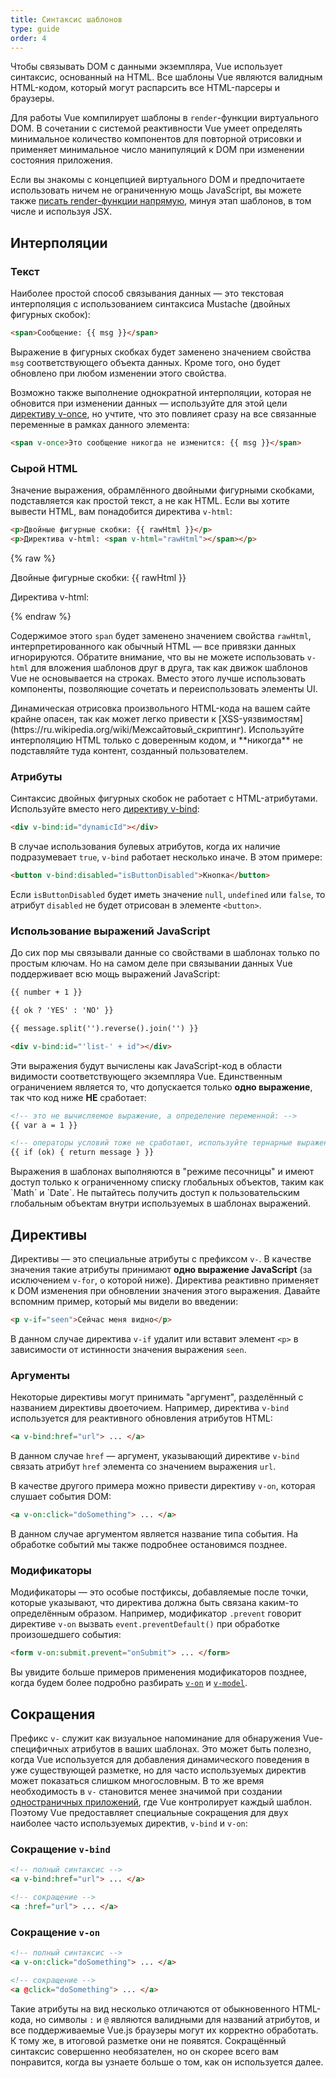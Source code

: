 ```yaml
---
title: Синтаксис шаблонов
type: guide
order: 4
---
```


Чтобы связывать DOM с данными экземпляра, Vue использует синтаксис, основанный на HTML. Все шаблоны Vue являются валидным HTML-кодом, который могут распарсить все HTML-парсеры и браузеры.

Для работы Vue компилирует шаблоны в `render`-функции виртуального DOM. В сочетании с системой реактивности Vue умеет определять минимальное количество компонентов для повторной отрисовки и применяет минимальное число манипуляций к DOM при изменении состояния приложения.

Если вы знакомы с концепцией виртуального DOM и предпочитаете использовать ничем не ограниченную мощь JavaScript, вы можете также [писать render-функции напрямую](render-function.html), минуя этап шаблонов, в том числе и используя JSX.

## Интерполяции

### Текст

Наиболее простой способ связывания данных — это текстовая интерполяция с использованием синтаксиса Mustache (двойных фигурных скобок):

``` html
<span>Сообщение: {{ msg }}</span>
```

Выражение в фигурных скобках будет заменено значением свойства `msg` соответствующего объекта данных. Кроме того, оно будет обновлено при любом изменении этого свойства.

Возможно также выполнение однократной интерполяции, которая не обновится при изменении данных — используйте для этой цели [директиву v-once](../api/#v-once), но учтите, что это повлияет сразу на все связанные переменные в рамках данного элемента:

``` html
<span v-once>Это сообщение никогда не изменится: {{ msg }}</span>
```

### Сырой HTML

Значение выражения, обрамлённого двойными фигурными скобками, подставляется как простой текст, а не как HTML. Если вы хотите вывести HTML, вам понадобится директива `v-html`:

``` html
<p>Двойные фигурные скобки: {{ rawHtml }}</p>
<p>Директива v-html: <span v-html="rawHtml"></span></p>
```

{% raw %}
<div id="example1" class="demo">
  <p>Двойные фигурные скобки: {{ rawHtml }}</p>
  <p>Директива v-html: <span v-html="rawHtml"></span></p>
</div>
<script>
new Vue({
  el: '#example1',
  data: function () {
  	return {
  	  rawHtml: '<span style="color: red">Текст должен быть красным.</span>'
  	}
  }
})
</script>
{% endraw %}

Содержимое этого `span` будет заменено значением свойства `rawHtml`, интерпретированного как обычный HTML — все привязки данных игнорируются. Обратите внимание, что вы не можете использовать `v-html` для вложения шаблонов друг в друга, так как движок шаблонов Vue не основывается на строках. Вместо этого лучше использовать компоненты, позволяющие сочетать и переиспользовать элементы UI.

<p class="tip">Динамическая отрисовка произвольного HTML-кода на вашем сайте крайне опасен, так как может легко привести к [XSS-уязвимостям](https://ru.wikipedia.org/wiki/Межсайтовый_скриптинг). Используйте интерполяцию HTML только с доверенным кодом, и **никогда** не подставляйте туда контент, созданный пользователем.</p>

### Атрибуты

Синтаксис двойных фигурных скобок не работает с HTML-атрибутами. Используйте вместо него [директиву v-bind](../api/#v-bind):

``` html
<div v-bind:id="dynamicId"></div>
```

В случае использования булевых атрибутов, когда их наличие подразумевает `true`, `v-bind` работает несколько иначе. В этом примере:

``` html
<button v-bind:disabled="isButtonDisabled">Кнопка</button>
```

Если `isButtonDisabled` будет иметь значение `null`, `undefined` или `false`, то атрибут `disabled` не будет отрисован в элементе `<button>`.

### Использование выражений JavaScript

До сих пор мы связывали данные со свойствами в шаблонах только по простым ключам. Но на самом деле при связывании данных Vue поддерживает всю мощь выражений JavaScript:

``` html
{{ number + 1 }}

{{ ok ? 'YES' : 'NO' }}

{{ message.split('').reverse().join('') }}

<div v-bind:id="'list-' + id"></div>
```

Эти выражения будут вычислены как JavaScript-код в области видимости соответствующего экземпляра Vue. Единственным ограничением является то, что допускается только **одно выражение**, так что код ниже **НЕ** сработает:

``` html
<!-- это не вычисляемое выражение, а определение переменной: -->
{{ var a = 1 }}

<!-- операторы условий тоже не сработают, используйте тернарные выражения: -->
{{ if (ok) { return message } }}
```

<p class="tip">Выражения в шаблонах выполняются в "режиме песочницы" и имеют доступ только к ограниченному списку глобальных объектов, таким как `Math` и `Date`. Не пытайтесь получить доступ к пользовательским глобальным объектам внутри используемых в шаблонах выражений.</p>

## Директивы

Директивы — это специальные атрибуты с префиксом `v-`. В качестве значения такие атрибуты принимают **одно выражение JavaScript** (за исключением `v-for`, о которой ниже). Директива реактивно применяет к DOM изменения при обновлении значения этого выражения. Давайте вспомним пример, который мы видели во введении:

``` html
<p v-if="seen">Сейчас меня видно</p>
```

В данном случае директива `v-if` удалит или вставит элемент `<p>` в зависимости от истинности значения выражения `seen`.

### Аргументы

Некоторые директивы могут принимать "аргумент", разделённый с названием директивы двоеточием. Например, директива `v-bind` используется для реактивного обновления атрибутов HTML:

``` html
<a v-bind:href="url"> ... </a>
```

В данном случае `href` — аргумент, указывающий директиве `v-bind` связать атрибут `href` элемента со значением выражения `url`.

В качестве другого примера можно привести директиву `v-on`, которая слушает события DOM:

``` html
<a v-on:click="doSomething"> ... </a>
```

В данном случае аргументом является название типа события. На обработке событий мы также подробнее остановимся позднее.

### Модификаторы

Модификаторы — это особые постфиксы, добавляемые после точки, которые указывают, что директива должна быть связана каким-то определённым образом. Например, модификатор `.prevent` говорит директиве `v-on` вызвать `event.preventDefault()` при обработке произошедшего события:

``` html
<form v-on:submit.prevent="onSubmit"> ... </form>
```

Вы увидите больше примеров применения модификаторов позднее, когда будем более подробно разбирать [`v-on`](events.html#Автоматические-модификаторы-событий) и [`v-model`](forms.html#Модификаторы).

## Сокращения

Префикс `v-` служит как визуальное напоминание для обнаружения Vue-специфичных атрибутов в ваших шаблонах. Это может быть полезно, когда Vue используется для добавления динамического поведения в уже существующей разметке, но для часто используемых директив может показаться слишком многословным. В то же время необходимость в `v-` становится менее значимой при создании [одностраничных приложений](https://ru.wikipedia.org/wiki/Одностраничное_приложение), где Vue контролирует каждый шаблон. Поэтому Vue предоставляет специальные сокращения для двух наиболее часто используемых директив, `v-bind` и `v-on`:

### Сокращение `v-bind`

``` html
<!-- полный синтаксис -->
<a v-bind:href="url"> ... </a>

<!-- сокращение -->
<a :href="url"> ... </a>
```

### Сокращение `v-on`

``` html
<!-- полный синтаксис -->
<a v-on:click="doSomething"> ... </a>

<!-- сокращение -->
<a @click="doSomething"> ... </a>
```

Такие атрибуты на вид несколько отличаются от обыкновенного HTML-кода, но символы `:` и `@` являются валидными для названий атрибутов, и все поддерживаемые Vue.js браузеры могут их корректно обработать. К тому же, в итоговой разметке они не появятся. Сокращённый синтаксис совершенно необязателен, но он скорее всего вам понравится, когда вы узнаете больше о том, как он используется далее.
